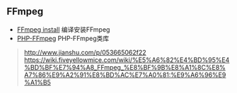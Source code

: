 ## FFmpeg
- [FFmpeg install](install.md) 编译安装FFmpeg
- [PHP-FFmpeg](PHP-FFmpeg.md) PHP-FFmpeg类库

> http://www.jianshu.com/p/053665062f22  
> https://wiki.fiveyellowmice.com/wiki/%E5%A6%82%E4%BD%95%E4%BD%BF%E7%94%A8_FFmpeg_%E8%BF%9B%E8%A1%8C%E8%A7%86%E9%A2%91%E8%BD%AC%E7%A0%81:%E9%A6%96%E9%A1%B5